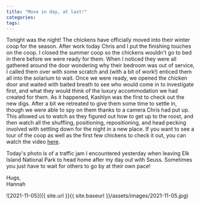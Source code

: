```yaml
---
title: "Move in day, at last!"
categories:
tags:
---
```


Tonight was the night! The chickens have officially moved into their winter coop for the season. After work today Chris and I put the finishing touches on the coop. I closed the summer coop so the chickens wouldn't go to bed in there before we were ready for them. When I noticed they were all gathered around the door wondering why their bedroom was out of service, I called them over with some scratch and (with a bit of work!) enticed them all into the solarium to wait. Once we were ready, we opened the chicken door and waited with baited breath to see who would come in to investigate first, and what they would think of the luxury accommodation we had created for them. As it happened, Kashlyn was the first to check out the new digs. After a bit we retreated to give them some time to settle in, though we were able to spy on them thanks to a camera Chris had put up. This allowed us to watch as they figured out how to get up to the roost, and then watch all the shuffling, positioning, repositioning, and head pecking involved with settling down for the night in a new place. If you want to see a tour of the coop as well as the first few chickens to check it out, you can watch the video [here](https://photos.app.goo.gl/5d9N6dQXz6WPF6YX7 "here").

Today's photo is of a traffic jam I encountered yesterday when leaving Elk Island National Park to head home after my day out with Seuss. Sometimes you just have to wait for others to go by at their own pace!

Hugs,<br />
Hannah

![2021-11-05]({{ site.url }}{{ site.baseurl }}/assets/images/2021-11-05.jpg)